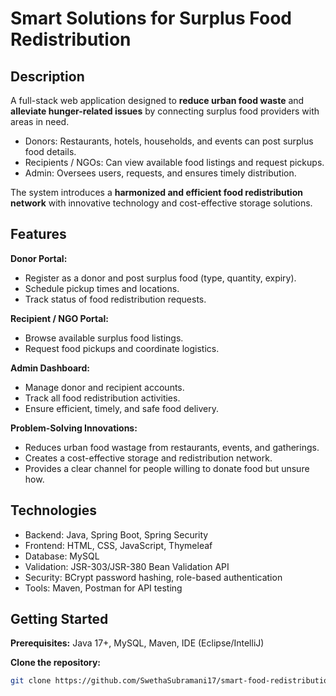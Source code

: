 # Smart Solutions for Surplus Food Redistribution

## Description
A full-stack web application designed to **reduce urban food waste** and **alleviate hunger-related issues** by connecting surplus food providers with areas in need.  
- Donors: Restaurants, hotels, households, and events can post surplus food details.  
- Recipients / NGOs: Can view available food listings and request pickups.  
- Admin: Oversees users, requests, and ensures timely distribution.  

The system introduces a **harmonized and efficient food redistribution network** with innovative technology and cost-effective storage solutions.  

## Features
**Donor Portal:**  
- Register as a donor and post surplus food (type, quantity, expiry).  
- Schedule pickup times and locations.  
- Track status of food redistribution requests.  

**Recipient / NGO Portal:**  
- Browse available surplus food listings.  
- Request food pickups and coordinate logistics.  

**Admin Dashboard:**  
- Manage donor and recipient accounts.  
- Track all food redistribution activities.  
- Ensure efficient, timely, and safe food delivery.  

**Problem-Solving Innovations:**  
- Reduces urban food wastage from restaurants, events, and gatherings.  
- Creates a cost-effective storage and redistribution network.  
- Provides a clear channel for people willing to donate food but unsure how.  

## Technologies
- Backend: Java, Spring Boot, Spring Security  
- Frontend: HTML, CSS, JavaScript, Thymeleaf  
- Database: MySQL  
- Validation: JSR-303/JSR-380 Bean Validation API  
- Security: BCrypt password hashing, role-based authentication  
- Tools: Maven, Postman for API testing  

## Getting Started
**Prerequisites:** Java 17+, MySQL, Maven, IDE (Eclipse/IntelliJ)  

**Clone the repository:**  
```bash
git clone https://github.com/SwethaSubramani17/smart-food-redistribution.git

    
